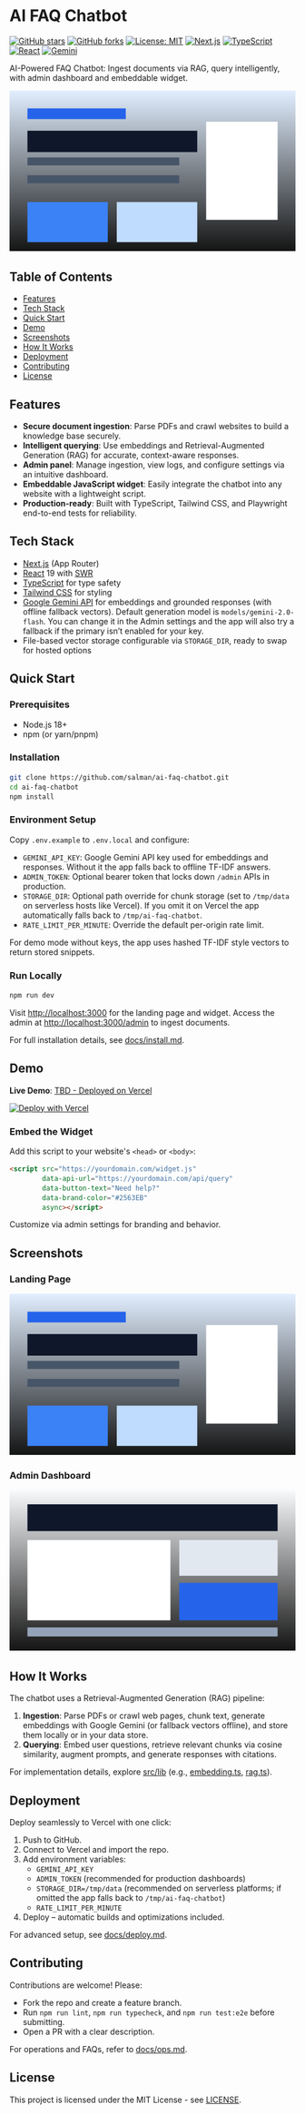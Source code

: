 # AI FAQ Chatbot

[![GitHub stars](https://img.shields.io/github/stars/salman/ai-faq-chatbot?style=social)](https://github.com/salman/ai-faq-chatbot)
[![GitHub forks](https://img.shields.io/github/forks/salman/ai-faq-chatbot?style=social)](https://github.com/salman/ai-faq-chatbot)
[![License: MIT](https://img.shields.io/badge/License-MIT-yellow.svg)](https://github.com/salman/ai-faq-chatbot/blob/main/LICENSE)
[![Next.js](https://img.shields.io/badge/Next.js-15-black?style=flat&logo=next.js)](https://nextjs.org)
[![TypeScript](https://img.shields.io/badge/TypeScript-5-blue?style=flat&logo=typescript)](https://www.typescriptlang.org)
[![React](https://img.shields.io/badge/React-19-green?style=flat&logo=react)](https://react.dev)
[![Gemini](https://img.shields.io/badge/Google%20Gemini-API-4285F4?style=flat&logo=google)](https://ai.google.dev/)

AI-Powered FAQ Chatbot: Ingest documents via RAG, query intelligently, with admin dashboard and embeddable widget.

![Demo](public/demo-landing.png)

## Table of Contents

- [Features](#features)
- [Tech Stack](#tech-stack)
- [Quick Start](#quick-start)
- [Demo](#demo)
- [Screenshots](#screenshots)
- [How It Works](#how-it-works)
- [Deployment](#deployment)
- [Contributing](#contributing)
- [License](#license)

## Features

- **Secure document ingestion**: Parse PDFs and crawl websites to build a knowledge base securely.
- **Intelligent querying**: Use embeddings and Retrieval-Augmented Generation (RAG) for accurate, context-aware responses.
- **Admin panel**: Manage ingestion, view logs, and configure settings via an intuitive dashboard.
- **Embeddable JavaScript widget**: Easily integrate the chatbot into any website with a lightweight script.
- **Production-ready**: Built with TypeScript, Tailwind CSS, and Playwright end-to-end tests for reliability.

## Tech Stack

- [Next.js](https://nextjs.org) (App Router)
- [React](https://react.dev) 19 with [SWR](https://swr.vercel.app)
- [TypeScript](https://www.typescriptlang.org) for type safety
- [Tailwind CSS](https://tailwindcss.com) for styling
- [Google Gemini API](https://ai.google.dev/) for embeddings and grounded responses (with offline fallback vectors). Default generation model is `models/gemini-2.0-flash`. You can change it in the Admin settings and the app will also try a fallback if the primary isn’t enabled for your key.
- File-based vector storage configurable via `STORAGE_DIR`, ready to swap for hosted options

## Quick Start

### Prerequisites

- Node.js 18+ 
- npm (or yarn/pnpm)

### Installation

```bash
git clone https://github.com/salman/ai-faq-chatbot.git
cd ai-faq-chatbot
npm install
```

### Environment Setup

Copy `.env.example` to `.env.local` and configure:

- `GEMINI_API_KEY`: Google Gemini API key used for embeddings and responses. Without it the app falls back to offline TF-IDF answers.
- `ADMIN_TOKEN`: Optional bearer token that locks down `/admin` APIs in production.
- `STORAGE_DIR`: Optional path override for chunk storage (set to `/tmp/data` on serverless hosts like Vercel). If you omit it on Vercel the app automatically falls back to `/tmp/ai-faq-chatbot`.
- `RATE_LIMIT_PER_MINUTE`: Override the default per-origin rate limit.

For demo mode without keys, the app uses hashed TF-IDF style vectors to return stored snippets.

### Run Locally

```bash
npm run dev
```

Visit [http://localhost:3000](http://localhost:3000) for the landing page and widget. Access the admin at [http://localhost:3000/admin](http://localhost:3000/admin) to ingest documents.

For full installation details, see [docs/install.md](docs/install.md).

## Demo

**Live Demo**: [TBD - Deployed on Vercel](https://ai-faq-chatbot.vercel.app)

[![Deploy with Vercel](https://vercel.com/button)](https://vercel.com/new/clone?repository-url=https://github.com/salman/ai-faq-chatbot&env=GEMINI_API_KEY,ADMIN_TOKEN,RATE_LIMIT_PER_MINUTE,STORAGE_DIR&envDescription=Set%20required%20environment%20variables%20for%20production%20usage.)

### Embed the Widget

Add this script to your website's `<head>` or `<body>`:

```html
<script src="https://yourdomain.com/widget.js"
        data-api-url="https://yourdomain.com/api/query"
        data-button-text="Need help?"
        data-brand-color="#2563EB"
        async></script>
```

Customize via admin settings for branding and behavior.

## Screenshots

### Landing Page
![Landing Demo](public/demo-landing.png)

### Admin Dashboard
![Admin Demo](public/demo-admin.png)

## How It Works

The chatbot uses a Retrieval-Augmented Generation (RAG) pipeline:

1. **Ingestion**: Parse PDFs or crawl web pages, chunk text, generate embeddings with Google Gemini (or fallback vectors offline), and store them locally or in your data store.
2. **Querying**: Embed user questions, retrieve relevant chunks via cosine similarity, augment prompts, and generate responses with citations.

For implementation details, explore [src/lib](src/lib) (e.g., [embedding.ts](src/lib/embedding.ts), [rag.ts](src/lib/rag.ts)).

## Deployment

Deploy seamlessly to Vercel with one click:

1. Push to GitHub.
2. Connect to Vercel and import the repo.
3. Add environment variables:
   - `GEMINI_API_KEY`
   - `ADMIN_TOKEN` (recommended for production dashboards)
   - `STORAGE_DIR=/tmp/data` (recommended on serverless platforms; if omitted the app falls back to `/tmp/ai-faq-chatbot`)
   - `RATE_LIMIT_PER_MINUTE`
4. Deploy – automatic builds and optimizations included.

For advanced setup, see [docs/deploy.md](docs/deploy.md).

## Contributing

Contributions are welcome! Please:

- Fork the repo and create a feature branch.
- Run `npm run lint`, `npm run typecheck`, and `npm run test:e2e` before submitting.
- Open a PR with a clear description.

For operations and FAQs, refer to [docs/ops.md](docs/ops.md).

## License

This project is licensed under the MIT License - see [LICENSE](LICENSE).
